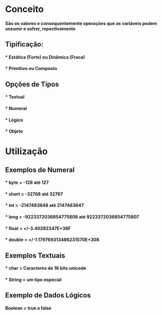 # Conceito
#### São os valores e consequentemente operações que as variáveis podem assumir e sofrer, repectivamente

## Tipificação:
#### * Estática (Forte) ou Dinâmica (Fraca)
#### * Primitivo ou Composto

## Opções de Tipos
#### * Textual
#### * Numeral
#### * Lógico
#### * Objeto

# Utilização

## Exemplos de Numeral
#### * byte = -128 até 127
#### * short = -32768 até 32767
#### * int = -2147483648 até 2147483647
#### * long = -9223372036854775808 até 9223372036854775807
#### * float = +/-3.40282347E+38F
#### * double = +/-1.179769313486231570E+308

## Exemplos Textuais 
#### * char = Caracteres de 16 bits unicode
#### * String = um tipo especial

## Exemplo de Dados Lógicos
#### Boolean = true e false

